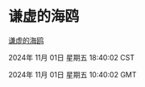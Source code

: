 # 谦虚的海鸥
[谦虚的海鸥](http://219.139.197.74:56308/qxdho/course/base/hotlink/index.php)

2024年 11月 01日 星期五 18:40:02 CST

2024年 11月 01日 星期五 10:40:02 GMT
